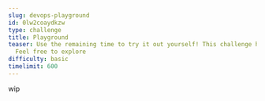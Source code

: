 ```yaml
---
slug: devops-playground
id: 0lw2coaydkzw
type: challenge
title: Playground
teaser: Use the remaining time to try it out yourself! This challenge has no checks.
  Feel free to explore
difficulty: basic
timelimit: 600
---
```

wip